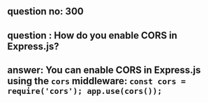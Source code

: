 
      
## question no: 300

## question : How do you enable CORS in Express.js?

## answer: You can enable CORS in Express.js using the `cors` middleware: `const cors = require('cors'); app.use(cors());`
      